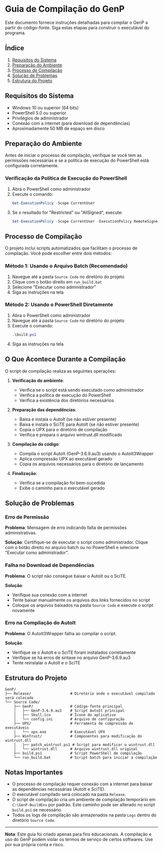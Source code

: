 # Guia de Compilação do GenP

Este documento fornece instruções detalhadas para compilar o GenP a partir do código-fonte. Siga estas etapas para construir o executável do programa.

## Índice

1. [Requisitos do Sistema](#requisitos-do-sistema)
2. [Preparação do Ambiente](#preparação-do-ambiente)
3. [Processo de Compilação](#processo-de-compilação)
4. [Solução de Problemas](#solução-de-problemas)
5. [Estrutura do Projeto](#estrutura-do-projeto)

## Requisitos do Sistema

- Windows 10 ou superior (64 bits)
- PowerShell 5.0 ou superior
- Privilégios de administrador
- Conexão com a internet (para download de dependências)
- Aproximadamente 50 MB de espaço em disco

## Preparação do Ambiente

Antes de iniciar o processo de compilação, verifique se você tem as permissões necessárias e se a política de execução do PowerShell está configurada corretamente.

### Verificação da Política de Execução do PowerShell

1. Abra o PowerShell como administrador
2. Execute o comando:
   ```powershell
   Get-ExecutionPolicy -Scope CurrentUser
   ```
3. Se o resultado for "Restricted" ou "AllSigned", execute:
   ```powershell
   Set-ExecutionPolicy -Scope CurrentUser -ExecutionPolicy RemoteSigned -Force
   ```

## Processo de Compilação

O projeto inclui scripts automatizados que facilitam o processo de compilação. Você pode escolher entre dois métodos:

### Método 1: Usando o Arquivo Batch (Recomendado)

1. Navegue até a pasta `Source Code` no diretório do projeto
2. Clique com o botão direito em `run_build.bat`
3. Selecione "Executar como administrador"
4. Siga as instruções na tela

### Método 2: Usando o PowerShell Diretamente

1. Abra o PowerShell como administrador
2. Navegue até a pasta `Source Code` no diretório do projeto
3. Execute o comando:
   ```powershell
   .\build.ps1
   ```
4. Siga as instruções na tela

## O Que Acontece Durante a Compilação

O script de compilação realiza as seguintes operações:

1. **Verificação do ambiente**:
   - Verifica se o script está sendo executado como administrador
   - Verifica a política de execução do PowerShell
   - Verifica a existência dos diretórios necessários

2. **Preparação das dependências**:
   - Baixa e instala o AutoIt (se não estiver presente)
   - Baixa e instala o SciTE para AutoIt (se não estiver presente)
   - Copia o UPX para o diretório de compilação
   - Verifica e prepara o arquivo wintrust.dll modificado

3. **Compilação do código**:
   - Compila o script AutoIt (GenP-3.6.9.au3) usando o AutoIt3Wrapper
   - Aplica compressão UPX ao executável gerado
   - Copia os arquivos necessários para o diretório de lançamento

4. **Finalização**:
   - Verifica se a compilação foi bem-sucedida
   - Exibe o caminho para o executável gerado

## Solução de Problemas

### Erro de Permissão

**Problema**: Mensagem de erro indicando falta de permissões administrativas.

**Solução**: Certifique-se de executar o script como administrador. Clique com o botão direito no arquivo batch ou no PowerShell e selecione "Executar como administrador".

### Falha no Download de Dependências

**Problema**: O script não consegue baixar o AutoIt ou o SciTE.

**Solução**: 
- Verifique sua conexão com a internet
- Tente baixar manualmente os arquivos dos links fornecidos no script
- Coloque os arquivos baixados na pasta `Source Code` e execute o script novamente

### Erro na Compilação do AutoIt

**Problema**: O AutoIt3Wrapper falha ao compilar o script.

**Solução**:
- Verifique se o AutoIt e o SciTE foram instalados corretamente
- Verifique se há erros de sintaxe no arquivo GenP-3.6.9.au3
- Tente reinstalar o AutoIt e o SciTE

## Estrutura do Projeto

```
GenP/
├── Release/                  # Diretório onde o executável compilado será colocado
└── Source Code/
    ├── GenP/                 # Código-fonte principal
    │   ├── GenP-3.6.9.au3    # Script AutoIt principal
    │   ├── Skull.ico         # Ícone do aplicativo
    │   └── config.ini        # Arquivo de configuração
    ├── UPX/                  # Ferramenta de compressão de executáveis
    │   └── upx.exe           # Executável UPX
    ├── WinTrust/             # Componentes para modificação do wintrust.dll
    │   ├── patch_wintrust.ps1 # Script para modificar o wintrust.dll
    │   └── wintrust.dll      # Arquivo wintrust.dll original
    ├── build.ps1             # Script PowerShell de compilação
    └── run_build.bat         # Script batch para iniciar a compilação
```

## Notas Importantes

- O processo de compilação requer conexão com a internet para baixar as dependências necessárias (AutoIt e SciTE).
- O executável compilado será colocado na pasta `Release`.
- O script de compilação cria um ambiente de compilação temporário em `C:\GenP-BuildEnv` por padrão. Este caminho pode ser alterado no script `build.ps1` se necessário.
- Todos os logs de compilação são armazenados na pasta `Logs` dentro do diretório `Source Code`.

---

**Nota**: Este guia foi criado apenas para fins educacionais. A compilação e uso do GenP podem violar os termos de serviço de certos softwares. Use por sua própria conta e risco.